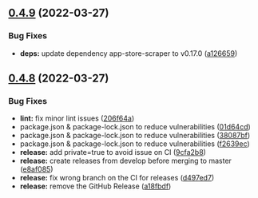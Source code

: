 ## [0.4.9](https://github.com/timoa/app-stores-prometheus-exporter/compare/v0.4.8...v0.4.9) (2022-03-27)


### Bug Fixes

* **deps:** update dependency app-store-scraper to v0.17.0 ([a126659](https://github.com/timoa/app-stores-prometheus-exporter/commit/a126659b4e022dfd2d29d182c92f30a51437dc14))

## [0.4.8](https://github.com/timoa/app-stores-prometheus-exporter/compare/v0.4.7...v0.4.8) (2022-03-27)


### Bug Fixes

* **lint:** fix minor lint issues ([206f64a](https://github.com/timoa/app-stores-prometheus-exporter/commit/206f64a931c9cc8eb9b4d443f582e6d9f09ee10c))
* package.json & package-lock.json to reduce vulnerabilities ([01d64cd](https://github.com/timoa/app-stores-prometheus-exporter/commit/01d64cdc9d2f2c958a8f96bfaa24760bea67a5c2))
* package.json & package-lock.json to reduce vulnerabilities ([38087bf](https://github.com/timoa/app-stores-prometheus-exporter/commit/38087bf310c3543bbece2ea2a5cc128ff48cd4aa))
* package.json & package-lock.json to reduce vulnerabilities ([f2639ec](https://github.com/timoa/app-stores-prometheus-exporter/commit/f2639ec8595d49e28ab88b5e2ca6fee4df708fe9))
* **release:** add private=true to avoid issue on CI ([9cfa2b8](https://github.com/timoa/app-stores-prometheus-exporter/commit/9cfa2b883ae664590285b15eb2cbf1c87c59d241))
* **release:** create releases from develop before merging to master ([e8af085](https://github.com/timoa/app-stores-prometheus-exporter/commit/e8af085225e3adcfe819bfa91bf8f47cf66a7495))
* **release:** fix wrong branch on the CI for releases ([d497ed7](https://github.com/timoa/app-stores-prometheus-exporter/commit/d497ed7f2211969fa8febfe1dd728cfb7e782b86))
* **release:** remove the GitHub Release ([a18fbdf](https://github.com/timoa/app-stores-prometheus-exporter/commit/a18fbdf9060249f4662858b652bf29ea03f1621e))
